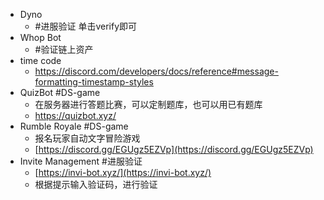 - Dyno
	- #进服验证 单击verify即可
- Whop Bot
	- #验证链上资产
- time code
	- https://discord.com/developers/docs/reference#message-formatting-timestamp-styles
- QuizBot #DS-game
	- 在服务器进行答题比赛，可以定制题库，也可以用已有题库
	- https://quizbot.xyz/
- Rumble Royale #DS-game
	- 报名玩家自动文字冒险游戏
	- [https://discord.gg/EGUgz5EZVp](https://discord.gg/EGUgz5EZVp)
- Invite Management #进服验证
	- [https://invi-bot.xyz/](https://invi-bot.xyz/)
	- 根据提示输入验证码，进行验证